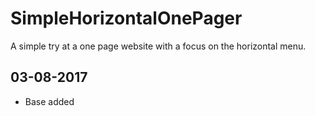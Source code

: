 # SimpleHorizontalOnePager
A simple try at a one page website with a focus on the horizontal menu.

## 03-08-2017

+ Base added
